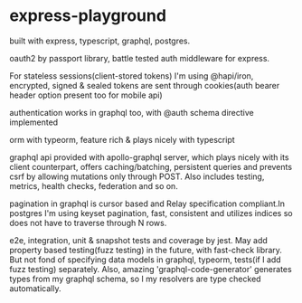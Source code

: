 # express-playground

built with express, typescript, graphql, postgres.

oauth2 by passport library, battle tested auth middleware for express.

For stateless sessions(client-stored tokens) I'm using @hapi/iron, encrypted, signed & sealed tokens are sent through cookies(auth bearer header option present too for mobile api)

authentication works in graphql too, with @auth schema directive implemented

orm with typeorm, feature rich & plays nicely with typescript

graphql api provided with apollo-graphql server, which plays nicely with its client counterpart, offers caching/batching, persistent queries and prevents csrf by allowing mutations only through POST. Also includes testing, metrics, health checks, federation and so on.

pagination in graphql is cursor based and Relay specification compliant.In postgres I'm using keyset pagination, fast, consistent and utilizes indices so does not have to traverse through N rows.

e2e, integration, unit & snapshot tests and coverage by jest. May add property based testing(fuzz testing) in the future, with fast-check library. But not fond of specifying data models in graphql, typeorm, tests(if I add fuzz testing) separately. Also, amazing 'graphql-code-generator' generates types from my graphql schema, so I my resolvers are type checked automatically.
